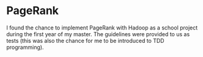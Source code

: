 # PageRank

I found the chance to implement PageRank with Hadoop as a school project during the first year of my master.
The guidelines were provided to us as tests (this was also the chance for me to be introduced to TDD programming).
